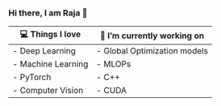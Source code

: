 ### Hi there, I am Raja 👋


| 💻 **Things I love**   | 🔭 **I’m currently working on** |
| -------- | ------- |
| - Deep Learning  | -  Global Optimization models    |
| - Machine Learning | -  MLOPs    |
| - PyTorch | -  C++    |
| - Computer Vision | -  CUDA |


